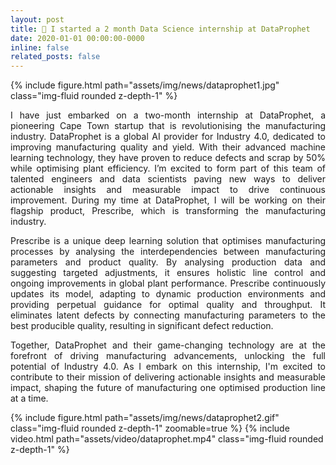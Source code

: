 ```yaml
---
layout: post
title: 🤖 I started a 2 month Data Science internship at DataProphet
date: 2020-01-01 00:00:00-0000
inline: false
related_posts: false
---
```


{% include figure.html path="assets/img/news/dataprophet1.jpg" class="img-fluid rounded z-depth-1" %}
<p align="justify">
I have just embarked on a two-month internship at DataProphet, a pioneering Cape Town startup that is revolutionising the manufacturing industry. DataProphet is a global AI provider for Industry 4.0, dedicated to improving manufacturing quality and yield. With their advanced machine learning technology, they have proven to reduce defects and scrap by 50% while optimising plant efficiency. I’m excited to form part of this team of talented engineers and data scientists paving new ways to deliver actionable insights and measurable impact to drive continuous improvement. During my time at DataProphet, I will be working on their flagship product, Prescribe, which is transforming the manufacturing industry.
</p>
<p align="justify">
Prescribe is a unique deep learning solution that optimises manufacturing processes by analysing the interdependencies between manufacturing parameters and product quality. By analysing production data and suggesting targeted adjustments, it ensures holistic line control and ongoing improvements in global plant performance. Prescribe continuously updates its model, adapting to dynamic production environments and providing perpetual guidance for optimal quality and throughput. It eliminates latent defects by connecting manufacturing parameters to the best producible quality, resulting in significant defect reduction.
</p>
<p align="justify">
Together, DataProphet and their game-changing technology are at the forefront of driving manufacturing advancements, unlocking the full potential of Industry 4.0. As I embark on this internship, I'm excited to contribute to their mission of delivering actionable insights and measurable impact, shaping the future of manufacturing one optimised production line at a time.
</p>
{% include figure.html path="assets/img/news/dataprophet2.gif" class="img-fluid rounded z-depth-1" zoomable=true %}
{% include video.html path="assets/video/dataprophet.mp4" class="img-fluid rounded z-depth-1" %}
